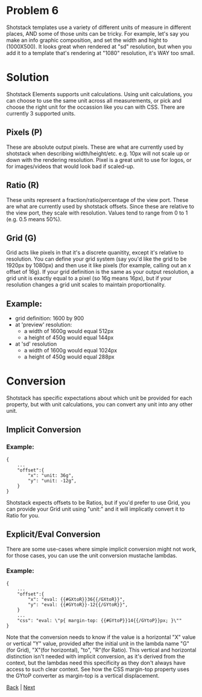 # Problem 6

Shotstack templates use a variety of different units of measure in different places, AND some of those units can be tricky.  For example, let's say you make an info graphic composition, and set the width and hight to (1000X500).  It looks great when rendered at "sd" resolution, but when you add it to a template that's rendering at "1080" resolution, it's WAY too small.


# Solution

Shotstack Elements supports unit calculations.  Using unit calculations, you can choose to use the same unit across all measurements, or pick and choose the right unit for the occassion like you can with CSS.  There are currently 3 supported units.


## Pixels (P)

These are absolute output pixels.  These are what are currently used by shotstack when describing width/height/etc.  e.g. 10px will not scale up or down with the rendering resolution.  Pixel is a great unit to use for logos, or for images/videos that would look bad if scaled-up.

## Ratio (R)

These units represent a fraction/ratio/percentage of the view port.  These are what are currently used by shotstack offsets.  Since these are relative to the view port, they scale with resolution.  Values tend to range from 0 to 1 (e.g. 0.5 means 50%).

## Grid (G)

Grid acts like pixels in that it's a discrete quanitity, except it's relative to resolution.  You can define your grid system (say you'd like the grid to be 1920px by 1080px) and then use it like pixels (for example, calling out an x offset of 16g).  If your grid definition is the same as your output resolution, a grid unit is exactly equal to a pixel (so 16g means 16px), but if your resolution changes a grid unit scales to maintain proportionality.

## Example:

- grid definition: 1600 by 900
- at 'preview' resolution:
  - a width of 1600g would equal 512px
  - a height of 450g would equal 144px
- at 'sd' resolution
  - a width of 1600g would equal 1024px
  - a height of 450g would equal 288px


# Conversion

Shotstack has specific expectations about which unit be provided for each property, but with unit calculations, you can convert any unit into any other unit.  

## Implicit Conversion

### Example:

    {
        ...
        "offset":{
            "x": "unit: 36g",
            "y": "unit: -12g",
        }
    }

Shotstack expects offsets to be Ratios, but if you'd prefer to use Grid, you can provide your Grid unit using "unit:" and it will implicatly convert it to Ratio for you.

## Explicit/Eval Conversion
There are some use-cases where simple implicit conversion might not work, for those cases, you can use the unit conversion mustache lambdas.

### Example:

    {
        ...
        "offset":{
            "x": "eval: {{#GXtoR}}36{{/GXtoR}}",
            "y": "eval: {{#GYtoR}}-12{{/GYtoR}}",
        }
        ...
        "css": "eval: \"p{ margin-top: {{#GYtoP}}14{{/GYtoP}}px; }\""
    }

Note that the conversion needs to know if the value is a horizontal "X" value or vertical "Y" value, provided after the initial unit in the lambda name "G"(for Grid), "X"(for horizontal), "to", "R"(for Ratio).  This vertical and horizontal distinction isn't needed with implicit conversion, as it's derived from the context, but the lambdas need this specificity as they don't always have access to such clear context.  See how the CSS margin-top property uses the GYtoP converter as margin-top is a vertical displacement.


[Back](https://github.com/CobaltBlueDW/ShotstackElements) | [Next](https://github.com/CobaltBlueDW/ShotstackElements/tree/main/docs/examples/extras1)
